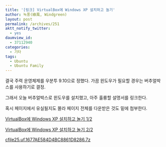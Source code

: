 ```yaml
---
title: '[링크] VirtualBox에 Windows XP 설치하고 놀기'
author: 녹풍(綠風, Windgreen)
layout: post
permalink: /archives/251
aktt_notify_twitter:
  - yes
daumview_id:
  - 37112940
categories:
  - 기타
tags:
  - Ubuntu
  - Ubuntu Family
---
```

결국 주력 운영체제를 우분투 9.10으로 정했다. 가끔 윈도우가 필요할 경우는 버추얼박스를 사용하기로 결정.

그래서 오늘 버추얼박스로 윈도우를 설치했고, 아주 훌륭할 설명서를 링크한다.

혹시 페이지에서 유실될지도 몰라 페이지 전체를 다운받은 것도 밑에 첨부한다.

<a href="http://ubuntu.or.kr/viewtopic.php?f=9&t=2909" target="_blank">VirtualBox에 Windows XP 설치하고 놀기 1/2</a>

<a href="http://ubuntu.or.kr/viewtopic.php?f=9&t=2911" target="_blank">VirtualBox에 Windows XP 설치하고 놀기 2/2</a>

<a href="http://dl.dropboxusercontent.com/u/15546257/blog/mytory/old-images/1/cfile25.uf.1677AE584D4BC8861D8286.7z" class="aligncenter" />cfile25.uf.1677AE584D4BC8861D8286.7z</a>